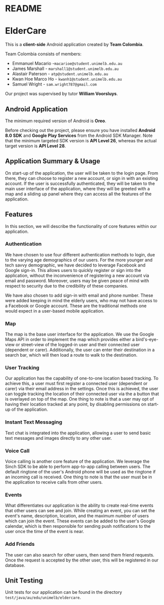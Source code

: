 # README

# ElderCare

This is a **client-side** Android application created by **Team Colombia**.

Team Colombia consists of members:
  * Emmanuel Macario -`macarioe@student.unimelb.edu.au`
  * James Marshall - `marshall1@student.unimelb.edu.au`
  * Alastair Paterson - `atp@student.unimelb.edu.au`
  * Kwan Hoe Marco Ho - `kwanh1@student.unimelb.edu.au`
  * Samuel Wright - `sam.wright787@gmail.com`
  
Our project was supervised by tutor **William Voorsluys**.

## Android Application
The minimum required version of Android is **Oreo**.

Before checking out the project, please ensure you have installed **Android 8.0 SDK** and
**Google Play Services** from the Android SDK Manager. Note that the minimum targeted SDK version
is **API Level 26**, whereas the actual target version is **API Level 28**.

## Application Summary & Usage
On start-up of the application, the user will be taken to the login page. From there,
they can choose to register a new account, or sign in with an existing account. If the
user is successfully authenticated, they will be taken to the main user interface of the
application, where they will be greeted with a map and a sliding up panel where they can
access all the features of the application.

## Features
In this section, we will describe the functionality of core features within our application.

### Authentication
We have chosen to use four different authentication methods to login, due to the varying
age demographics of our users. For the more younger and tech savvy demographic, we have
decided to leverage Facebook and Google sign-in. This allows users to quickly register or
sign into the application, without the inconvenience of registering a new account via
email and password. Moreover, users may be given peace of mind with respect to security
due to the credibility of these companies.

We have also chosen to add sign-in with email and phone number. These were added keeping
in mind the elderly users, who may not have access to a Facebook or Google account. These
are the traditional methods one would expect in a user-based mobile application.

### Map
The map is the base user interface for the application. We use the Google Maps API in order to 
implement the map which provides either a bird's-eye-view or street-view of the logged-in
user and their connected user (dependent or carer). Additionally, the user can enter
their destination in a search bar, which will then load a route to walk to the destination.

### User Tracking
Our application has the capability of one-to-one location based tracking. To achieve this,
a user must first register a connected user (dependent or carer) via their email address
in the settings. Once this is achieved, the user can toggle tracking the location of their
connected user via the a button that is overlayed on top of the map. One thing to note is that
a user may opt of having their location tracked at any point, by disabling permissions on start-up
of the application.

### Instant Text Messaging
Text chat is integrated into the application, allowing a user to send basic text messages
and images directly to any other user.

### Voice Call
Voice calling is another core feature of the application. We leverage the Sinch SDK
to be able to perform app-to-app calling between users. The default ringtone of the
user's Android phone will be used as the ringtone if an incoming call is received.
One thing to note is that the user must be in the application to receive calls from 
other users.

### Events
What differentiates our application is the ability to create real-time events that other
users can see and join. While creating an event, you can set the event's name, description,
location, and the maximum number of users which can join the event. These events can be added
to the user's Google calendar, which is then responsible for sending push notifications to
the user once the time of the event is near.

### Add Friends
The user can also search for other users, then send them friend requests. Once the request is accepted
by the other user, this will be registered in our database.


## Unit Testing
Unit tests for our application can be found in the directory `test/java/au/edu/unimelb/eldercare`.
